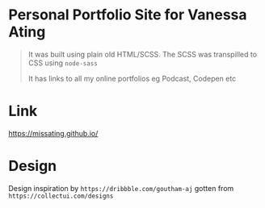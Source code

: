 # Personal Portfolio Site for Vanessa Ating

> It was built using plain old HTML/SCSS. The SCSS was transpilled to CSS using `node-sass`
>
> It has links to all my online portfolios eg Podcast, Codepen etc

# Link

https://missating.github.io/

# Design

Design inspiration by `https://dribbble.com/goutham-aj` gotten from `https://collectui.com/designs`
